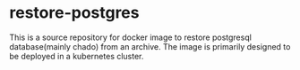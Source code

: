 # restore-postgres
This is a source repository for docker image to restore postgresql
database(mainly chado) from an archive. The image is primarily designed to be
deployed in a kubernetes cluster.
